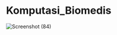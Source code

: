 # Komputasi_Biomedis
![Screenshot (84)](https://github.com/balest27/Komputasi_Biomedis/assets/143534859/fb5f7f9f-f83e-4ca0-b0ac-f4086757b5f4)
